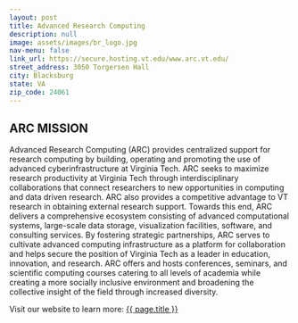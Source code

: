 ```yaml
---
layout: post
title: Advanced Research Computing  
description: null 
image: assets/images/br_logo.jpg 
nav-menu: false 
link_url: https://secure.hosting.vt.edu/www.arc.vt.edu/
street_address: 3050 Torgersen Hall
city: Blacksburg 
state: VA
zip_code: 24061
---
```


## ARC MISSION
Advanced Research Computing (ARC) provides centralized support for research computing by building, operating and promoting the use of advanced cyberinfrastructure at Virginia Tech. ARC seeks to maximize research productivity at Virginia Tech through interdisciplinary collaborations that connect researchers to new opportunities in computing and data driven research. ARC also provides a competitive advantage to VT research in obtaining external research support. Towards this end, ARC delivers a comprehensive ecosystem consisting of advanced computational systems, large-scale data storage, visualization facilities, software, and consulting services. By fostering strategic partnerships, ARC serves to cultivate advanced computing infrastructure as a platform for collaboration and helps secure the position of Virginia Tech as a leader in education, innovation, and research. ARC offers and hosts conferences, seminars, and scientific computing courses catering to all levels of academia while creating a more socially inclusive environment and broadening the collective insight of the field through increased diversity.

<div>		
<p>Visit our website to learn more:  <a href="{{ page.link_url }}"> {{ page.title }}</a></p>
</div>		
